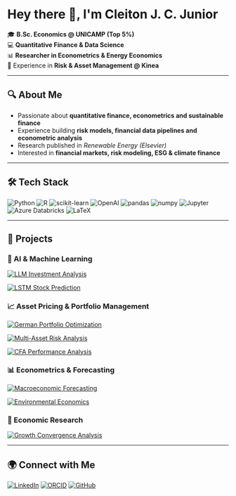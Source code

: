 # Hey there 👋, I'm Cleiton J. C. Junior  

🎓 **B.Sc. Economics @ UNICAMP (Top 5%)**  
💻 **Quantitative Finance & Data Science**  
📊 **Researcher in Econometrics & Energy Economics**  
🏦 Experience in **Risk & Asset Management @ Kinea**  

---

## 🔍 About Me  
- Passionate about **quantitative finance, econometrics and sustainable finance**  
- Experience building **risk models, financial data pipelines and econometric analysis**  
- Research published in *Renewable Energy (Elsevier)*  
- Interested in **financial markets, risk modeling, ESG & climate finance**  

---

## 🛠️ Tech Stack  
![Python](https://img.shields.io/badge/Python-3776AB?style=for-the-badge&logo=python&logoColor=white)
![R](https://img.shields.io/badge/R-276DC3?style=for-the-badge&logo=r&logoColor=white)
![scikit-learn](https://img.shields.io/badge/scikit--learn-F7931E?style=for-the-badge&logo=scikit-learn&logoColor=white)
![OpenAI](https://img.shields.io/badge/OpenAI-412991?style=for-the-badge&logo=openai&logoColor=white)
![pandas](https://img.shields.io/badge/pandas-150458?style=for-the-badge&logo=pandas&logoColor=white)
![numpy](https://img.shields.io/badge/numpy-013243?style=for-the-badge&logo=numpy&logoColor=white)
![Jupyter](https://img.shields.io/badge/Jupyter-F37626?style=for-the-badge&logo=jupyter&logoColor=white)
![Azure Databricks](https://img.shields.io/badge/Azure%20Databricks-FF3621?style=for-the-badge&logo=databricks&logoColor=white)
![LaTeX](https://img.shields.io/badge/LaTeX-008080?style=for-the-badge&logo=latex&logoColor=white)

---

## 📂 Projects

### 🤖 AI & Machine Learning
[![LLM Investment Analysis](https://img.shields.io/badge/🤖_LLM_Investment_Analysis-Automated_Fund_Intelligence-2ea44f?style=flat-square)](https://github.com/cleitonjunior0611/kineasummer2025)

[![LSTM Stock Prediction](https://img.shields.io/badge/📈_LSTM_Stock_Prediction-Brazilian_Market_Analysis-2ea44f?style=flat-square)](https://github.com/cleitonjunior0611/quant-itau-2024)

### 📈 Asset Pricing & Portfolio Management
[![German Portfolio Optimization](https://img.shields.io/badge/🇩🇪_German_Portfolio_Optimization-Asset_Pricing_Case_Study-blue?style=flat-square)](https://github.com/cleitonjunior0611/assetpricing-kuleuven)

[![Multi-Asset Risk Analysis](https://img.shields.io/badge/📊_Multi_Asset_Risk_Analysis-Brazilian_Portfolio_Optimization-blue?style=flat-square)](https://github.com/cleitonjunior0611/br-portfolio-risk-analysis)

[![CFA Performance Analysis](https://img.shields.io/badge/📉_CFA_Performance_Analysis-Just_Eat_vs_Market_Indices-blue?style=flat-square)](https://github.com/cleitonjunior0611/cfa-analysis-kuleuven)

### 📊 Econometrics & Forecasting
[![Macroeconomic Forecasting](https://img.shields.io/badge/📈_Macroeconomic_Forecasting-Holt_Winters_&_ARIMA_GDP-blueviolet?style=flat-square)](https://github.com/cleitonjunior0611/macro-forecasting-unicamp)

[![Environmental Economics](https://img.shields.io/badge/🌿_Environmental_Economics-Exchange_Rate_Volatility_Study-green?style=flat-square)](https://github.com/cleitonjunior0611/green-econometrix-fx-risk)

### 🔬 Economic Research
[![Growth Convergence Analysis](https://img.shields.io/badge/🔍_Growth_Convergence_Analysis-Brazil_Mexico_Empirical_Study-orange?style=flat-square)](https://github.com/cleitonjunior0611/growth-models-unicamp)

---


## 🌍 Connect with Me  
[![LinkedIn](https://img.shields.io/badge/LinkedIn-0077B5?style=for-the-badge&logo=linkedin&logoColor=white)](https://www.linkedin.com/in/cleiton-carneiro-junior-b64422227/)
[![ORCID](https://img.shields.io/badge/ORCID-A6CE39?style=for-the-badge&logo=orcid&logoColor=white)](https://orcid.org/0009-0001-8481-8162)
[![GitHub](https://img.shields.io/badge/GitHub-100000?style=for-the-badge&logo=github&logoColor=white)](https://github.com/cleitonjunior0611)


